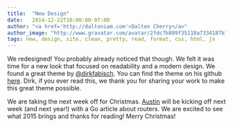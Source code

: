 ```yaml
---
title:  "New Design"
date:   2014-12-22T10:00:00-07:00
author: "<a href='http://daltoniam.com'>Dalton Cherry</a>"
author_image: "http://www.gravatar.com/avatar/2fdc7b889f35118a7334187b15c5b957.png?r=x&amp;s=320"
tags: new, design, site, clean, pretty, read, format, css, html, js
---
```


We redesigned! You probably already noticed that though. We felt it was time for a new look that focused on readability and a modern design. We found a great theme by [@dirkfabisch](https://twitter.com/dirkfabisch). You can find the theme on his github [here](https://github.com/dirkfabisch/madiator). Dirk, if you ever read this, we thank you for sharing your work to make this great theme possible. 

We are taking the next week off for Christmas. [Austin](http://austincherry.me) will be kicking off next week (and next year!) with a Go article about routers. We are excited to see what 2015 brings and thanks for reading! Merry Christmas!

